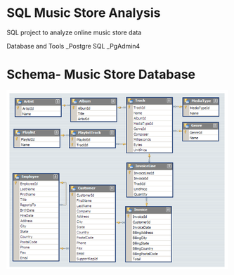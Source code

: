 # SQL Music Store Analysis
SQL project to analyze online music store data

Database and Tools
_Postgre SQL
_PgAdmin4

# Schema- Music Store Database
 ![Image Alt](https://github.com/Pankajcsakhare/SQL_Music_Store_Analysis/blob/4e33a9082cbdd6116d5b698c1e1283e1ce9291de/MusicDatabaseSchema.png)

